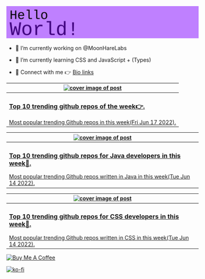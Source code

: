 [![Hello World!](https://github.com/ksenginew/ksenginew/raw/main/header.svg)](#nolink)

- 🔭 I’m currently working on @MoonHareLabs  

- 🌱 I’m currently learning CSS and JavaScript + (Types)    

- 💌 Connect with me 👉 [Bio links](https://ksengine.bio.link)

<!-- blog  posts start -->
<a href="https://dev.to/ksengine/top-10-trending-github-repos-of-the-week-4l27">
<table>
<thead>
<tr>
<th>
<img src="https://res.cloudinary.com/practicaldev/image/fetch/s--8WZDIMbC--/c_imagga_scale,f_auto,fl_progressive,h_420,q_auto,w_1000/https://images.unsplash.com/photo-1590595906931-81f04f0ccebb%3Fcrop%3Dentropy%26cs%3Dtinysrgb%26fit%3Dmax%26fm%3Djpg%26ixid%3DMnwyODI4ODF8MHwxfHJhbmRvbXx8fHx8fHx8fDE2NTU0NjU4Nzk%26ixlib%3Drb-1.2.1%26q%3D80%26w%3D1080" alt="cover image of post" width="500px" height="auto"/>
</th>
</tr>
</thead>
<tbody>
<tr>
<td>
<h3>Top 10 trending github repos of the week👉.</h3>
Most popular trending Github repos in this week(Fri Jun 17 2022).
</td>
</tr>
</tbody>
</table>
</a>



<a href="https://dev.to/ksengine/top-10-trending-github-repos-for-java-developers-in-this-week-4fam">
<table>
<thead>
<tr>
<th>
<img src="https://res.cloudinary.com/practicaldev/image/fetch/s--ZrgaupHn--/c_imagga_scale,f_auto,fl_progressive,h_420,q_auto,w_1000/https://images.unsplash.com/photo-1609593147714-46c546d38137%3Fcrop%3Dentropy%26cs%3Dtinysrgb%26fit%3Dmax%26fm%3Djpg%26ixid%3DMnwyODI4ODF8MHwxfHJhbmRvbXx8fHx8fHx8fDE2NTUyMDY1OTI%26ixlib%3Drb-1.2.1%26q%3D80%26w%3D1080" alt="cover image of post" width="500px" height="auto"/>
</th>
</tr>
</thead>
<tbody>
<tr>
<td>
<h3>Top 10 trending github repos for Java developers in this week💝.</h3>
Most popular trending Github repos written in Java in this week(Tue Jun 14 2022).
</td>
</tr>
</tbody>
</table>
</a>



<a href="https://dev.to/ksengine/top-10-trending-github-repos-for-css-developers-in-this-week-4m3g">
<table>
<thead>
<tr>
<th>
<img src="https://res.cloudinary.com/practicaldev/image/fetch/s--xPMYn7bi--/c_imagga_scale,f_auto,fl_progressive,h_420,q_auto,w_1000/https://images.unsplash.com/photo-1505909182942-e2f09aee3e89%3Fcrop%3Dentropy%26cs%3Dtinysrgb%26fit%3Dmax%26fm%3Djpg%26ixid%3DMnwyODI4ODF8MHwxfHJhbmRvbXx8fHx8fHx8fDE2NTUyMDYzNzI%26ixlib%3Drb-1.2.1%26q%3D80%26w%3D1080" alt="cover image of post" width="500px" height="auto"/>
</th>
</tr>
</thead>
<tbody>
<tr>
<td>
<h3>Top 10 trending github repos for CSS developers in this week🙏.</h3>
Most popular trending Github repos written in CSS in this week(Tue Jun 14 2022).
</td>
</tr>
</tbody>
</table>
</a>
<!-- blog  posts end -->

<a href="https://www.buymeacoffee.com/ksengine">
  <img src="https://cdn.buymeacoffee.com/buttons/v2/default-yellow.png" alt="Buy Me A Coffee" width="200px" height="auto"/>
</a>

[![ko-fi](https://ko-fi.com/img/githubbutton_sm.svg)](https://ko-fi.com/D1D473BME)
